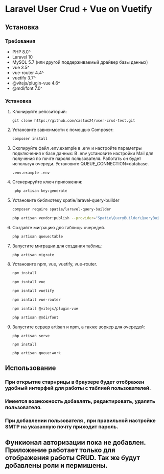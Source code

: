 # Laravel User Crud + Vue on Vuetify

## Установка

### Требования

- PHP 8.0^
- Laravel 10
- MySQL 5.7 (или другой поддерживаемый драйвер базы данных)
- vue 3.5^
- vue-router 4.4^
- vuetify 3.7^
- @vitejs/plugin-vue 4.6^
- @mdi/font 7.0^

### Установка

1. Клонируйте репозиторий:

   ```
   git clone https://github.com/castus24/user-crud-test.git

2. Установите зависимости с помощью Composer:

   ```bash
   composer install

3. Скопируйте файл .env.example в .env и настройте параметры подключения к базе данных:
    В .env установите настройки Mail для получения по почте пароля пользователя.
    Работать он будет используя очереди. Установите QUEUE_CONNECTION=database.

   ```
   .env.example .env
   ```

4. Сгенерируйте ключ приложения:

   ```bash
    php artisan key:generate
   ```

5. Установите библиотеку spatie/laravel-query-builder

   ```bash
   composer require spatie/laravel-query-builder
   ```
   
   ```bash
   php artisan vendor:publish --provider="Spatie\QueryBuilder\QueryBuilderServiceProvider" --tag="query-builder-config"
   ```

6. Создайте миграцию для таблицы очередей.

   ```bash
   php artisan queue:table
   ```
   
7. Запустите миграции для создания таблиц:

   ```bash
   php artisan migrate
   ```

8. Установите npm, vue, vuetify, vue-router.

   ```bash
   npm install
   ```

   ```bash
   npm isntall vue
   ```

   ```bash
   npm isntall vuetify
   ```

   ```bash
   npm isntall vue-router
   ```

   ```bash
   npm isntall @vitejs/plugin-vue
   ```
   ```bash
   php artisan @mdi/font
   ```

9. Запустите cервер artisan и npm, а также воркер для очередей:

   ```
   php artisan serve
   ```
   ```
   npm install
   ```
   ```
   php artisan queue:work
   ```

## Использование

### При открытие старнрицы в браузере будет отображен удобный интерфей для работы с таблией пользователей.
### Имеется возможность добавлять, редактировать, удалять пользователя.
### При добавлении пользователя , при правильной настройке SMTP на указанную почту приходит пароль.

## Функионал авторизации пока не добавлен. Приложение работает только для отображения работы CRUD. Так же будут добавлены роли и пермишены.






